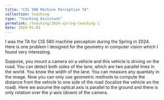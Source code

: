 ```yaml
---
title: "CIS 580 Machine Perception TA"
collection: teaching
type: "Teaching Assistant"
permalink: /teaching/2024-spring-teaching-1
date: 2024-01-01
---
```


I was the TA for CIS 580 machine perception during the Spring in 2024. Here is one problem I designed for the geometry in computer vision which I found very interesting.

Suppose, you mount a camera on a vehicle and this vehicle is driving on the road. You can detect both sides of the lane, which are two parallel lines in the world. You know the width of the lane. You can measure any quantaty in the image. Now you can only use geometric methods to compute the distance from the vehicle to one side of the road (localize the vehicle on the road). Here we assume the optical axis is parallel to the ground and there is only rotation over the y-axis (down) of the camera. 